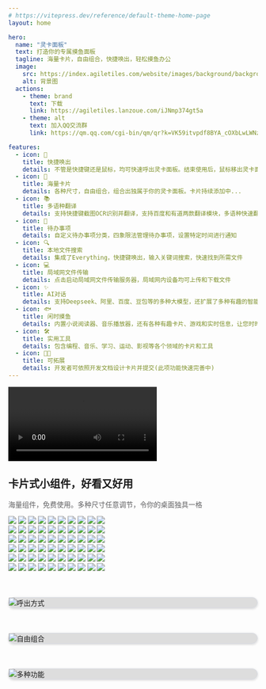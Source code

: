 ```yaml
---
# https://vitepress.dev/reference/default-theme-home-page
layout: home

hero:
  name: "灵卡面板"
  text: 打造你的专属摸鱼面板
  tagline: 海量卡片，自由组合，快捷唤出，轻松摸鱼办公
  image:
    src: https://index.agiletiles.com/website/images/background/background.png
    alt: 背景图
  actions:
    - theme: brand
      text: 下载
      link: https://agiletiles.lanzoue.com/iJNmp374gt5a
    - theme: alt
      text: 加入QQ交流群
      link: https://qm.qq.com/cgi-bin/qm/qr?k=VK59itvpdf8BYA_cOXbLwLWNz9XqUuww&jump_from=webapi&authKey=86SEXINZcwHSIdaoXlSJJdQx5wvnoG+rJPMfXUSjL9ojBejru2M3IHNdS/Svn91m

features:
  - icon: 🚀
    title: 快捷唤出
    details: 不管是快捷键还是鼠标，均可快速呼出灵卡面板。结束使用后，鼠标移出灵卡面板即可自动隐藏
  - icon: 🧩
    title: 海量卡片
    details: 各种尺寸，自由组合，组合出独属于你的灵卡面板。卡片持续添加中...
  - icon: 📚
    title: 多语种翻译
    details: 支持快捷键截图OCR识别并翻译，支持百度和有道两款翻译模块，多语种快速翻译，是您的好助手好搭档
  - icon: 📝
    title: 待办事项
    details: 自定义待办事项分类，四象限法管理待办事项，设置特定时间进行通知
  - icon: 🔍
    title: 本地文件搜索
    details: 集成了Everything，快捷键唤出，输入关键词搜索，快速找到所需文件
  - icon: 💻
    title: 局域网文件传输
    details: 点击启动局域网文件传输服务器，局域网内设备均可上传和下载文件
  - icon: ✨
    title: AI对话
    details: 支持Deepseek、阿里、百度、豆包等的多种大模型，还扩展了多种有趣的智能体供您体验
  - icon: 🐟
    title: 闲时摸鱼
    details: 内置小说阅读器、音乐播放器，还有各种有趣卡片、游戏和实时信息，让您时时刻刻轻松摸鱼
  - icon: 🛠
    title: 实用工具
    details: 包含编程、音乐、学习、运动、影视等各个领域的卡片和工具
  - icon: 🧑‍💻
    title: 可拓展
    details: 开发者可依照开发文档设计卡片并提交(此项功能快速完善中)
---
```


<!-- 在你的 index.md 文件中 -->
<div class="plyr-video" style="margin-top: 15px;">
  <video
    id="player"
    playsinline
    controls
    data-poster="https://index.agiletiles.com/website/video/agiletiles-promotional-video-1080p.jpg"
    class="plyr-video"
  >
    <source src="https://index.agiletiles.com/website/video/agiletiles-promotional-video-1080p.mp4" type="video/mp4" />
  </video>
</div>
<!------------ 主页卡片滚动 ------------>
<section class="home-widget">
    <div class="home-widget-title ac"><span class="home-title"
            style="visibility: visible; opacity: 1; transform: matrix3d(1, 0, 0, 0, 0, 1, 0, 0, 0, 0, 1, 0, 0, 0, 0, 1); transition: all, opacity 0.8s cubic-bezier(0.5, 0, 0, 1) 0.065s, transform 0.8s cubic-bezier(0.5, 0, 0, 1) 0.065s;"
            scroll-reveal="{ origin: 'top', delay: 65 }">
            <h1>卡片式小组件，好看又好用</h1><em style="background-color:#ffdd12;" class="title-bg"
               ></em>
        </span>
        <p style="color: rgb(96, 96, 98); visibility: visible; opacity: 1; transform: matrix3d(1, 0, 0, 0, 0, 1, 0, 0, 0, 0, 1, 0, 0, 0, 0, 1); transition: all, opacity 0.8s cubic-bezier(0.5, 0, 0, 1) 0.065s, transform 0.8s cubic-bezier(0.5, 0, 0, 1) 0.065s;"
            scroll-reveal="{ origin: 'bottom', delay: 65 }">
            海量组件，免费使用。多种尺寸任意调节，令你的桌面独具一格
        </p>
    </div>
    <div class="ac">
        <div class="home-widget-list">
            <div class="vue3-marquee horizontal"
                style="--duration: 20s; --delay: 0s; --direction: normal; --pauseOnHover: running; --pauseOnClick: running; --pauseAnimation: running; --loops: infinite; --gradient-color: rgba(255, 255, 255, 1), rgba(255, 255, 255, 0); --gradient-length: 200px; --min-width: 100%; --min-height: auto; --orientation: scrollX;">
                <div class="transparent-overlay" aria-hidden="true"></div>
                <div class="marquee">
                    <img src="https://index.agiletiles.com/website/images/card/light/CalendarCard_4_2.png">
                    <img src="https://index.agiletiles.com/website/images/card/light/CountdownDayCard_2_2.png">
                    <img src="https://index.agiletiles.com/website/images/card/light/TimeProgressCard_4_2.png">
                    <img src="https://index.agiletiles.com/website/images/card/light/FoodCard_2_2.png">
                    <img src="https://index.agiletiles.com/website/images/card/light/AnswerCard_2_2.png">
                    <img src="https://index.agiletiles.com/website/images/card/light/CalendarCard_4_2.png">
                    <img src="https://index.agiletiles.com/website/images/card/light/CountdownDayCard_2_2.png">
                    <img src="https://index.agiletiles.com/website/images/card/light/TimeProgressCard_4_2.png">
                    <img src="https://index.agiletiles.com/website/images/card/light/FoodCard_2_2.png">
                    <img src="https://index.agiletiles.com/website/images/card/light/AnswerCard_2_2.png">
                </div>
                <div aria-hidden="true" class="marquee">
                    <img src="https://index.agiletiles.com/website/images/card/light/CalendarCard_4_2.png">
                    <img src="https://index.agiletiles.com/website/images/card/light/CountdownDayCard_2_2.png">
                    <img src="https://index.agiletiles.com/website/images/card/light/TimeProgressCard_4_2.png">
                    <img src="https://index.agiletiles.com/website/images/card/light/FoodCard_2_2.png">
                    <img src="https://index.agiletiles.com/website/images/card/light/AnswerCard_2_2.png">
                    <img src="https://index.agiletiles.com/website/images/card/light/CalendarCard_4_2.png">
                    <img src="https://index.agiletiles.com/website/images/card/light/CountdownDayCard_2_2.png">
                    <img src="https://index.agiletiles.com/website/images/card/light/TimeProgressCard_4_2.png">
                    <img src="https://index.agiletiles.com/website/images/card/light/FoodCard_2_2.png">
                    <img src="https://index.agiletiles.com/website/images/card/light/AnswerCard_2_2.png">
                </div>
            </div>
            <div class="vue3-marquee horizontal"
                style="--duration: 20s; --delay: 0s; --direction: reverse; --pauseOnHover: running; --pauseOnClick: running; --pauseAnimation: running; --loops: infinite; --gradient-color: rgba(255, 255, 255, 1), rgba(255, 255, 255, 0); --gradient-length: 200px; --min-width: 100%; --min-height: auto; --orientation: scrollX;">
                <div class="transparent-overlay" aria-hidden="true"></div>
                <div class="marquee">
                    <img src="https://index.agiletiles.com/website/images/card/light/WeatherCard_6_2.png">
                    <img src="https://index.agiletiles.com/website/images/card/light/DiscClockCard_2_2.png">
                    <img src="https://index.agiletiles.com/website/images/card/light/LcdTimeCard_2_1.png">
                    <img src="https://index.agiletiles.com/website/images/card/light/PoemCard_2_2.png">
                    <img src="https://index.agiletiles.com/website/images/card/light/CalendarCard_3_3.png">
                    <img src="https://index.agiletiles.com/website/images/card/light/WeatherCard_6_2.png">
                    <img src="https://index.agiletiles.com/website/images/card/light/DiscClockCard_2_2.png">
                    <img src="https://index.agiletiles.com/website/images/card/light/LcdTimeCard_2_1.png">
                    <img src="https://index.agiletiles.com/website/images/card/light/PoemCard_2_2.png">
                    <img src="https://index.agiletiles.com/website/images/card/light/CalendarCard_3_3.png">
                </div>
                <div aria-hidden="true" class="marquee">
                    <img src="https://index.agiletiles.com/website/images/card/light/WeatherCard_6_2.png">
                    <img src="https://index.agiletiles.com/website/images/card/light/DiscClockCard_2_2.png">
                    <img src="https://index.agiletiles.com/website/images/card/light/LcdTimeCard_2_1.png">
                    <img src="https://index.agiletiles.com/website/images/card/light/PoemCard_2_2.png">
                    <img src="https://index.agiletiles.com/website/images/card/light/CalendarCard_3_3.png">
                    <img src="https://index.agiletiles.com/website/images/card/light/WeatherCard_6_2.png">
                    <img src="https://index.agiletiles.com/website/images/card/light/DiscClockCard_2_2.png">
                    <img src="https://index.agiletiles.com/website/images/card/light/LcdTimeCard_2_1.png">
                    <img src="https://index.agiletiles.com/website/images/card/light/PoemCard_2_2.png">
                    <img src="https://index.agiletiles.com/website/images/card/light/CalendarCard_3_3.png">
                </div>
            </div>
            <div class="vue3-marquee horizontal"
                style="--duration: 20s; --delay: 0s; --direction: normal; --pauseOnHover: running; --pauseOnClick: running; --pauseAnimation: running; --loops: infinite; --gradient-color: rgba(255, 255, 255, 1), rgba(255, 255, 255, 0); --gradient-length: 200px; --min-width: 100%; --min-height: auto; --orientation: scrollX;">
                <div class="transparent-overlay" aria-hidden="true"></div>
                <div class="marquee">
                    <img src="https://index.agiletiles.com/website/images/card/light/EnglishWordsCard_3_3.png">
                    <img src="https://index.agiletiles.com/website/images/card/light/CalendarCard_3_3.png">
                    <img src="https://index.agiletiles.com/website/images/card/light/WoodenFishCard_2_2.png">
                    <img src="https://index.agiletiles.com/website/images/card/light/SayMoneyCard_2_2.png">
                    <img src="https://index.agiletiles.com/website/images/card/light/DrinkingCard_2_2.png">
                    <img src="https://index.agiletiles.com/website/images/card/light/EnglishWordsCard_3_3.png">
                    <img src="https://index.agiletiles.com/website/images/card/light/CalendarCard_3_3.png">
                    <img src="https://index.agiletiles.com/website/images/card/light/WoodenFishCard_2_2.png">
                    <img src="https://index.agiletiles.com/website/images/card/light/SayMoneyCard_2_2.png">
                    <img src="https://index.agiletiles.com/website/images/card/light/DrinkingCard_2_2.png">
                </div>
                <div aria-hidden="true" class="marquee">
                    <img src="https://index.agiletiles.com/website/images/card/light/EnglishWordsCard_3_3.png">
                    <img src="https://index.agiletiles.com/website/images/card/light/CalendarCard_3_3.png">
                    <img src="https://index.agiletiles.com/website/images/card/light/WoodenFishCard_2_2.png">
                    <img src="https://index.agiletiles.com/website/images/card/light/SayMoneyCard_2_2.png">
                    <img src="https://index.agiletiles.com/website/images/card/light/DrinkingCard_2_2.png">
                    <img src="https://index.agiletiles.com/website/images/card/light/EnglishWordsCard_3_3.png">
                    <img src="https://index.agiletiles.com/website/images/card/light/CalendarCard_3_3.png">
                    <img src="https://index.agiletiles.com/website/images/card/light/WoodenFishCard_2_2.png">
                    <img src="https://index.agiletiles.com/website/images/card/light/SayMoneyCard_2_2.png">
                    <img src="https://index.agiletiles.com/website/images/card/light/DrinkingCard_2_2.png">
                </div>
            </div>
        </div>
    </div>
</section>

<!------------ 呼出方式 ------------>
<section class="home-widget" style="margin-top: 50px; padding: 0; background: rgb(125 125 125 / 25%); border: 1px solid #d7dae2; border-radius: 20px; box-shadow: 0 2px 4px rgba(0, 0, 0, .12), 0 0 6px rgba(0, 0, 0, .04);">
    <img class="VPImage image-src" src="https://index.agiletiles.com/website/images/tutorial/tutorial_1.png" alt="呼出方式">
</section>

<!------------ 自由组合 ------------>
<section class="home-widget" style="margin-top: 50px; padding: 0; background: rgb(125 125 125 / 25%); border: 1px solid #d7dae2; border-radius: 20px; box-shadow: 0 2px 4px rgba(0, 0, 0, .12), 0 0 6px rgba(0, 0, 0, .04);">
    <img class="VPImage image-src" src="https://index.agiletiles.com/website/images/tutorial/tutorial_2.png" alt="自由组合">
</section>

<!------------ 多种功能 ------------>
<section class="home-widget" style="margin-top: 50px; padding: 0; background: rgb(125 125 125 / 25%); border: 1px solid #d7dae2; border-radius: 20px; box-shadow: 0 2px 4px rgba(0, 0, 0, .12), 0 0 6px rgba(0, 0, 0, .04);">
    <img class="VPImage image-src" src="https://index.agiletiles.com/website/images/tutorial/tutorial_3.png" alt="多种功能">
</section>

<script setup>
import { onMounted } from 'vue';
onMounted(() => {
  function updateCardTheme(isDark) {
    const theme = isDark ? 'dark' : 'light';
    document.querySelectorAll('.marquee img').forEach(img => {
      const src = img.getAttribute('src');
      if (src) {
        const newSrc = src.replace(/\/card\/(light|dark)\//, `/card/${theme}/`);
        img.setAttribute('src', newSrc);
      }
    })
  }
  updateCardTheme(document.documentElement.classList.contains('dark'));
  const observer = new MutationObserver(() => {
    updateCardTheme(document.documentElement.classList.contains('dark'));
  });
  observer.observe(document.documentElement, { attributes: true });
})
</script>